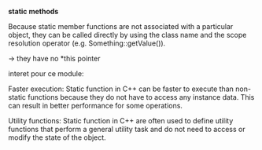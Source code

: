 **static methods**

Because static member functions are not associated with a particular object, they can be called directly by using the class name and the scope resolution operator (e.g. Something::getValue()). 

-> they have no *this pointer

interet pour ce module:

Faster execution: Static function in C++ can be faster to execute than non-static functions because they do not have to access any instance data. This can result in better performance for some operations.

Utility functions: Static function in C++ are often used to define utility functions that perform a general utility task and do not need to access or modify the state of the object.